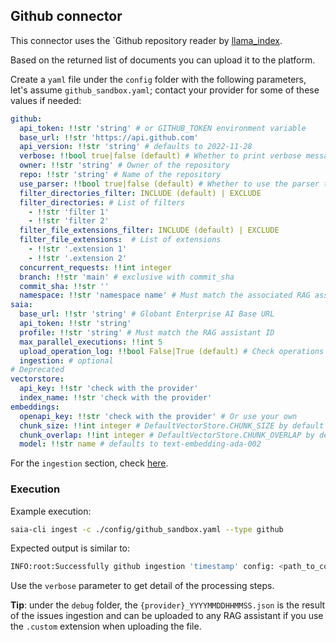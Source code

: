 ## Github connector

This connector uses the `Github repository reader by [llama_index](https://github.com/run-llama/llama_index/tree/main/llama-index-integrations/readers/llama-index-readers-github).

Based on the returned list of documents you can upload it to the platform.

Create a `yaml` file under the `config` folder with the following parameters, let's assume `github_sandbox.yaml`; contact your provider for some of these values if needed:

```yaml
github:
  api_token: !!str 'string' # or GITHUB_TOKEN environment variable
  base_url: !!str 'https://api.github.com'
  api_version: !!str 'string' # defaults to 2022-11-28
  verbose: !!bool true|false (default) # Whether to print verbose messages
  owner: !!str 'string' # Owner of the repository
  repo: !!str 'string' # Name of the repository
  use_parser: !!bool true|false (default) # Whether to use the parser to extract text from files
  filter_directories_filter: INCLUDE (default) | EXCLUDE
  filter_directories: # List of filters
    - !!str 'filter 1'
    - !!str 'filter 2'
  filter_file_extensions_filter: INCLUDE (default) | EXCLUDE
  filter_file_extensions:  # List of extensions
    - !!str '.extension 1'
    - !!str '.extension 2'
  concurrent_requests: !!int integer
  branch: !!str 'main' # exclusive with commit_sha
  commit_sha: !!str ''
  namespace: !!str 'namespace name' # Must match the associated RAG assistant, check the index section
saia:
  base_url: !!str 'string' # Globant Enterprise AI Base URL
  api_token: !!str 'string'
  profile: !!str 'string' # Must match the RAG assistant ID
  max_parallel_executions: !!int 5
  upload_operation_log: !!bool False|True (default) # Check operations LOG for detail if enabled
  ingestion: # optional
# Deprecated
vectorstore:
  api_key: !!str 'check with the provider'
  index_name: !!str 'check with the provider'
embeddings:
  openapi_key: !!str 'check with the provider' # Or use your own
  chunk_size: !!int integer # DefaultVectorStore.CHUNK_SIZE by default
  chunk_overlap: !!int integer # DefaultVectorStore.CHUNK_OVERLAP by default
  model: !!str name # defaults to text-embedding-ada-002
```

For the `ingestion` section, check [here](../geai_ingestion.md).

### Execution

Example execution:

```bash
saia-cli ingest -c ./config/github_sandbox.yaml --type github
```

Expected output is similar to:

```bash
INFO:root:Successfully github ingestion 'timestamp' config: <path_to_config.yaml>
```

Use the `verbose` parameter to get detail of the processing steps.

__Tip__: under the `debug` folder, the `{provider}_YYYYMMDDHHMMSS.json` is the result of the issues ingestion and can be uploaded to any RAG assistant if you use the `.custom` extension when uploading the file.
